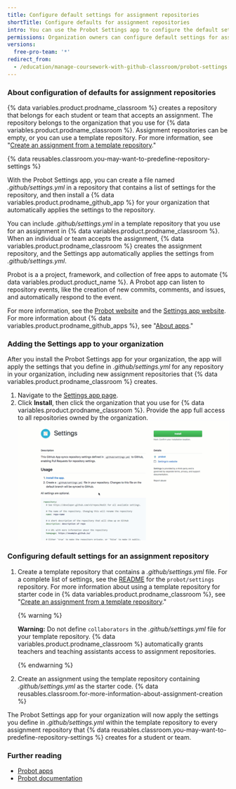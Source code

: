 ```yaml
---
title: Configure default settings for assignment repositories
shortTitle: Configure defaults for assignment repositories
intro: You can use the Probot Settings app to configure the default settings for repositories that {% data variables.product.prodname_classroom %} creates for an assignment.
permissions: Organization owners can configure default settings for assignment repositories by installing a {% data variables.product.prodname_github_app %} for the organization.
versions:
  free-pro-team: '*'
redirect_from:
  - /education/manage-coursework-with-github-classroom/probot-settings
---
```


### About configuration of defaults for assignment repositories

{% data variables.product.prodname_classroom %} creates a repository that belongs for each student or team that accepts an assignment. The repository belongs to the organization that you use for {% data variables.product.prodname_classroom %}. Assignment repositories can be empty, or you can use a template repository. For more information, see "[Create an assignment from a template repository](/education/manage-coursework-with-github-classroom/create-an-assignment-from-a-template-repository)."

{% data reusables.classroom.you-may-want-to-predefine-repository-settings %}

With the Probot Settings app, you can create a file named _.github/settings.yml_ in a repository that contains a list of settings for the repository, and then install a {% data variables.product.prodname_github_app %} for your organization that automatically applies the settings to the repository.

You can include _.github/settings.yml_ in a template repository that you use for an assignment in {% data variables.product.prodname_classroom %}. When an individual or team accepts the assignment, {% data variables.product.prodname_classroom %} creates the assignment repository, and the Settings app automatically applies the settings from _.github/settings.yml_.

Probot is a a project, framework, and collection of free apps to automate {% data variables.product.product_name %}. A Probot app can listen to repository events, like the creation of new commits, comments, and issues, and automatically respond to the event.

For more information, see the [Probot website](https://probot.github.io) and the [Settings app website](https://probot.github.io/apps/settings/). For more information about {% data variables.product.prodname_github_apps %}, see "[About apps](/developers/apps/about-apps)."

### Adding the Settings app to your organization

After you install the Probot Settings app for your organization, the app will apply the settings that you define in _.github/settings.yml_  for any repository in your organization, including new assignment repositories that {% data variables.product.prodname_classroom %} creates.

1. Navigate to the [Settings app page](https://github.com/apps/settings).
1. Click **Install**, then click the organization that you use for  {% data variables.product.prodname_classroom %}. Provide the app full access to all repositories owned by the organization.
    ![Installing the Probot Settings app](/assets/images/help/classroom/probot-settings.gif)

### Configuring default settings for an assignment repository

1. Create a template repository that contains a _.github/settings.yml_ file. For a complete list of settings, see the [README](https://github.com/probot/settings#github-settings) for the `probot/settings` repository. For more information about using a template repository for starter code in {% data variables.product.prodname_classroom %}, see "[Create an assignment from a template repository](/education/manage-coursework-with-github-classroom/create-an-assignment-from-a-template-repository)."

    {% warning %}

    **Warning:** Do not define `collaborators` in the _.github/settings.yml_ file for your template repository. {% data variables.product.prodname_classroom %} automatically grants teachers and teaching assistants access to assignment repositories.

    {% endwarning %}

1. Create an assignment using the template repository containing _.github/settings.yml_ as the starter code. {% data reusables.classroom.for-more-information-about-assignment-creation %}

The Probot Settings app for your organization will now apply the settings you define in _.github/settings.yml_ within the template repository to every assignment repository that {% data reusables.classroom.you-may-want-to-predefine-repository-settings %} creates for a student or team.

### Further reading

- [Probot apps](https://probot.github.io/apps/)
- [Probot documentation](https://probot.github.io/docs/)
